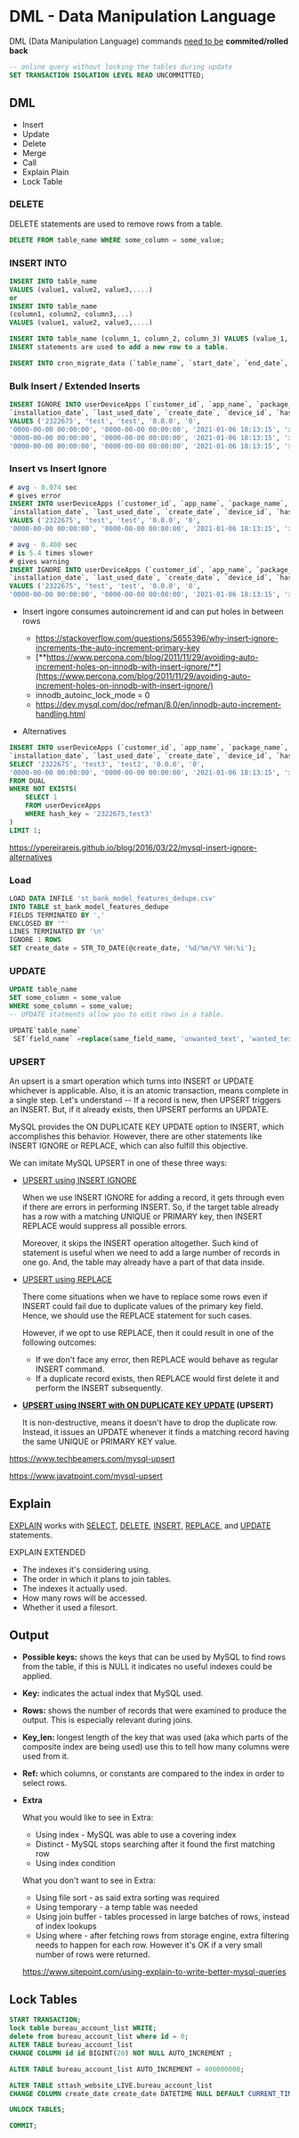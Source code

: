 # DML - Data Manipulation Language

DML (Data Manipulation Language) commands [need to be](http://www.dba-oracle.com/t_dml_statements.htm) **commited/rolled back**

```sql
-- online query without locking the tables during update
SET TRANSACTION ISOLATION LEVEL READ UNCOMMITTED;
```

## DML

- Insert
- Update
- Delete
- Merge
- Call
- Explain Plain
- Lock Table

### DELETE

DELETE statements are used to remove rows from a table.

```sql
DELETE FROM table_name WHERE some_column = some_value;
```

### INSERT INTO

```sql
INSERT INTO table_name
VALUES (value1, value2, value3,....)
or
INSERT INTO table_name
(column1, column2, column3,...)
VALUES (value1, value2, value3,....)

INSERT INTO table_name (column_1, column_2, column_3) VALUES (value_1, 'value_2', value_3);
INSERT statements are used to add a new row to a table.

INSERT INTO cron_migrate_data (`table_name`, `start_date`, `end_date`, `s3_file_path`) VALUES ('equifax_raw_response', '2019-10-01 00:00:00', '2019-10-31 23:59:59', 's3-ap-south-1://stashfin-migration-data/rds/');
```

### Bulk Insert / Extended Inserts

```sql
INSERT IGNORE INTO userDeviceApps (`customer_id`, `app_name`, `package_name`, `version_name`, `version_code`,
`installation_date`, `last_used_date`, `create_date`, `device_id`, `hash_key`)
VALUES ('2322675', 'test', 'test', '0.0.0', '0',
'0000-00-00 00:00:00', '0000-00-00 00:00:00', '2021-01-06 18:13:15', 'xxx', '2322675,test4'), ('2322675', 'test', 'test', '0.0.0', '0',
'0000-00-00 00:00:00', '0000-00-00 00:00:00', '2021-01-06 18:13:15', 'xxx', '2322675,test5'), ('2322675', 'test', 'test', '0.0.0', '0',
'0000-00-00 00:00:00', '0000-00-00 00:00:00', '2021-01-06 18:13:15', 'xxx', '2322675,test7');
```

### Insert vs Insert Ignore

```sql
# avg - 0.074 sec
# gives error
INSERT INTO userDeviceApps (`customer_id`, `app_name`, `package_name`, `version_name`, `version_code`,
`installation_date`, `last_used_date`, `create_date`, `device_id`, `hash_key`)
VALUES ('2322675', 'test', 'test', '0.0.0', '0',
'0000-00-00 00:00:00', '0000-00-00 00:00:00', '2021-01-06 18:13:15', 'xxx', '2322675,test');

# avg - 0.400 sec
# is 5.4 times slower
# gives warning
INSERT IGNORE INTO userDeviceApps (`customer_id`, `app_name`, `package_name`, `version_name`, `version_code`,
`installation_date`, `last_used_date`, `create_date`, `device_id`, `hash_key`)
VALUES ('2322675', 'test', 'test', '0.0.0', '0',
'0000-00-00 00:00:00', '0000-00-00 00:00:00', '2021-01-06 18:13:15', 'xxx', '2322675,test');
```

- Insert ingore consumes autoincrement id and can put holes in between rows
  - <https://stackoverflow.com/questions/5655396/why-insert-ignore-increments-the-auto-increment-primary-key>
  - [**https://www.percona.com/blog/2011/11/29/avoiding-auto-increment-holes-on-innodb-with-insert-ignore/**](https://www.percona.com/blog/2011/11/29/avoiding-auto-increment-holes-on-innodb-with-insert-ignore/)
  - innodb_autoinc_lock_mode = 0
  - <https://dev.mysql.com/doc/refman/8.0/en/innodb-auto-increment-handling.html>

- Alternatives

```sql
INSERT INTO userDeviceApps (`customer_id`, `app_name`, `package_name`, `version_name`, `version_code`,
`installation_date`, `last_used_date`, `create_date`, `device_id`, `hash_key`)
SELECT '2322675', 'test3', 'test2', '0.0.0', '0',
'0000-00-00 00:00:00', '0000-00-00 00:00:00', '2021-01-06 18:13:15', 'xxx', '2322675,test3'
FROM DUAL
WHERE NOT EXISTS(
    SELECT 1
    FROM userDeviceApps
    WHERE hash_key = '2322675,test3'
)
LIMIT 1;
```

<https://ypereirareis.github.io/blog/2016/03/22/mysql-insert-ignore-alternatives>

### Load

```sql
LOAD DATA INFILE 'st_bank_model_features_dedupe.csv'
INTO TABLE st_bank_model_features_dedupe
FIELDS TERMINATED BY ','
ENCLOSED BY '"'
LINES TERMINATED BY '\n'
IGNORE 1 ROWS
SET create_date = STR_TO_DATE(@create_date, '%d/%m/%Y %H:%i');
```

### UPDATE

```sql
UPDATE table_name
SET some_column = some_value
WHERE some_column = some_value;
-- UPDATE statments allow you to edit rows in a table.

UPDATE`table_name`
 SET`field_name` =replace(same_field_name, 'unwanted_text', 'wanted_text')
```

### UPSERT

An upsert is a smart operation which turns into INSERT or UPDATE whichever is applicable. Also, it is an atomic transaction, means complete in a single step. Let's understand -- If a record is new, then UPSERT triggers an INSERT. But, if it already exists, then UPSERT performs an UPDATE.

MySQL provides the ON DUPLICATE KEY UPDATE option to INSERT, which accomplishes this behavior. However, there are other statements like INSERT IGNORE or REPLACE, which can also fulfill this objective.

We can imitate MySQL UPSERT in one of these three ways:

- [UPSERT using INSERT IGNORE](https://www.techbeamers.com/mysql-upsert/#upsert-using-insert)

  When we use INSERT IGNORE for adding a record, it gets through even if there are errors in performing INSERT. So, if the target table already has a row with a matching UNIQUE or PRIMARY key, then INSERT REPLACE would suppress all possible errors.

  Moreover, it skips the INSERT operation altogether. Such kind of statement is useful when we need to add a large number of records in one go. And, the table may already have a part of that data inside.

- [UPSERT using REPLACE](https://www.techbeamers.com/mysql-upsert/#upsert-using-replace)

  There come situations when we have to replace some rows even if INSERT could fail due to duplicate values of the primary key field. Hence, we should use the REPLACE statement for such cases.

  However, if we opt to use REPLACE, then it could result in one of the following outcomes:

  - If we don't face any error, then REPLACE would behave as regular INSERT command.
  - If a duplicate record exists, then REPLACE would first delete it and perform the INSERT subsequently.

- **[UPSERT using INSERT with ON DUPLICATE KEY UPDATE](https://www.techbeamers.com/mysql-upsert/#upsert-using-update) (UPSERT)**

  It is non-destructive, means it doesn't have to drop the duplicate row. Instead, it issues an UPDATE whenever it finds a matching record having the same UNIQUE or PRIMARY KEY value.

<https://www.techbeamers.com/mysql-upsert>

<https://www.javatpoint.com/mysql-upsert>

## Explain

[EXPLAIN](https://dev.mysql.com/doc/refman/5.7/en/explain.html) works with [SELECT](https://dev.mysql.com/doc/refman/5.7/en/select.html), [DELETE](https://dev.mysql.com/doc/refman/5.7/en/delete.html), [INSERT](https://dev.mysql.com/doc/refman/5.7/en/insert.html), [REPLACE](https://dev.mysql.com/doc/refman/5.7/en/replace.html), and [UPDATE](https://dev.mysql.com/doc/refman/5.7/en/update.html) statements.

EXPLAIN EXTENDED

- The indexes it's considering using.
- The order in which it plans to join tables.
- The indexes it actually used.
- How many rows will be accessed.
- Whether it used a filesort.

## Output

- **Possible keys:** shows the keys that can be used by MySQL to find rows from the table, if this is NULL it indicates no useful indexes could be applied.
- **Key:** indicates the actual index that MySQL used.
- **Rows:** shows the number of records that were examined to produce the output. This is especially relevant during joins.
- **Key_len:** longest length of the key that was used (aka which parts of the composite index are being used) use this to tell how many columns were used from it.
- **Ref:** which columns, or constants are compared to the index in order to select rows.

- **Extra**

  What you would like to see in Extra:

  - Using index - MySQL was able to use a covering index
  - Distinct - MySQL stops searching after it found the first matching row
  - Using index condition

  What you don't want to see in Extra:

  - Using file sort - as said extra sorting was required
  - Using temporary - a temp table was needed
  - Using join buffer - tables processed in large batches of rows, instead of index lookups
  - Using where - after fetching rows from storage engine, extra filtering needs to happen for each row. However it's OK if a very small number of rows were returned.

  <https://www.sitepoint.com/using-explain-to-write-better-mysql-queries>

## Lock Tables

```sql
START TRANSACTION;
lock table bureau_account_list WRITE;
delete from bureau_account_list where id = 0;
ALTER TABLE bureau_account_list
CHANGE COLUMN id id BIGINT(20) NOT NULL AUTO_INCREMENT ;

ALTER TABLE bureau_account_list AUTO_INCREMENT = 400000000;

ALTER TABLE sttash_website_LIVE.bureau_account_list
CHANGE COLUMN create_date create_date DATETIME NULL DEFAULT CURRENT_TIMESTAMP ;

UNLOCK TABLES;

COMMIT;
```

